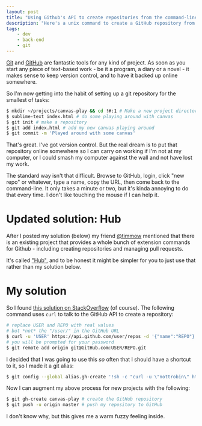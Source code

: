 ```yaml
---
layout: post
title: "Using Github's API to create repositories from the command-line"
description: "Here's a unix command to create a GitHub repository from the command-line. You can even set it to be a git alias, for even more convenience."
tags:
    - dev
    - back-end
    - git
---
```


[Git](http://git-scm.com) and [GitHub](https://GitHub.com) are fantastic tools for any kind of project. As soon as you start any piece of text-based work - be it a program, a diary or a novel - it makes sense to keep version control, and to have it backed up online somewhere.

So I'm now getting into the habit of setting up a git repository for the smallest of tasks:

``` bash
$ mkdir ~/projects/canvas-play && cd !#:1 # Make a new project directory 
$ sublime-text index.html # do some playing around with canvas
$ git init # make a repository
$ git add index.html # add my new canvas playing around
$ git commit -m 'Played around with some canvas'
```

That's great. I've got version control. But the real dream is to put that repository online somewhere so I can carry on working if I'm not at my computer, or I could smash my computer against the wall and not have lost my work.

The standard way isn't that difficult. Browse to GitHub, login, click "new repo" or whatever, type a name, copy the URL, then come back to the command-line. It only takes a minute or two, but it's kinda annoying to do that every time. I don't like touching the mouse if I can help it.

Updated solution: Hub
===

After I posted my solution (below) my friend [@timmow](https://twitter.com/timmow) mentioned that there is an existing project that provides a whole bunch of extension commands for Github - including creating repositories and managing pull requests.

It's called ["Hub"](https://github.com/defunkt/hub), and to be honest it might be simpler for you to just use that rather than my solution below.

My solution
===

So I found [this solution on StackOverflow](http://stackoverflow.com/a/10325316/613540) (of course). The following command uses `curl` to talk to the GitHub API to create a repository:

``` bash
# replace USER and REPO with real values
# but *not* the "/user/" in the GitHub URL
$ curl -u 'USER' https://api.github.com/user/repos -d '{"name":"REPO"}'
# you will be prompted for your password
$ git remote add origin git@GitHub.com:USER/REPO.git
```

I decided that I was going to use this *so* often that I should have a shortcut to it, so I made it a git alias:

``` bash
$ git config --global alias.gh-create '!sh -c "curl -u \"nottrobin\" https://api.github.com/user/repos -d \"{\\\"name\\\":\\\"$1\\\"}\" && git remote add origin git@github.com:nottrobin/$1.git" -'
```

Now I can augment my above process for new projects with the following:

``` bash
$ git gh-create canvas-play # create the GitHub repository
$ git push -u origin master # push my repository to GitHub
```

I don't know why, but this gives me a warm fuzzy feeling inside.
